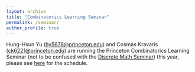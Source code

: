 ```yaml
---
layout: archive
title: "Combinatorics Learning Seminar"
permalink: /seminar/
author_profile: true
---
```


Hung-Hsun Yu (hy5678@princeton.edu) and Cosmas Kravaris (ck6221@princeton.edu) are running the Princeton Combinatorics Learning Seminar (not to be confused with the [Discrete Math Seminar](https://web.math.princeton.edu/~pds/seminar.html)) this year, please see [here](https://sites.google.com/view/princetoncombinatoricslearning) for the schedule.
